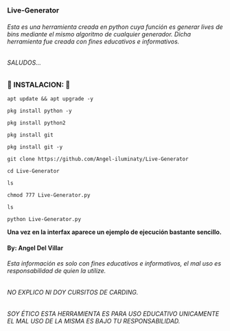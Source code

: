 ### Live-Generator

###### Esta es una herramienta creada en python cuya función es generar lives de bins mediante el mismo algoritmo de cualquier generador. Dicha herramienta fue creada con fines educativos e informativos.

###### SALUDOS...

### 🔮 INSTALACION: 🔮

```
apt update && apt upgrade -y

pkg install python -y

pkg install python2

pkg install git

pkg install git -y

git clone https://github.com/Angel-iluminaty/Live-Generator

cd Live-Generator

ls

chmod 777 Live-Generator.py

ls

python Live-Generator.py
```

__Una vez en la interfax aparece un ejemplo de ejecución bastante sencillo.__

#### By: Angel Del Villar 


###### Esta información es solo con fines educativos e informativos, el mal uso es responsabilidad de quien la utilize.


######  NO EXPLICO NI DOY CURSITOS DE CARDING.

###### SOY ÉTICO ESTA HERRAMIENTA  ES PARA USO EDUCATIVO UNICAMENTE EL MAL USO DE LA MISMA ES BAJO TU RESPONSABILIDAD.
